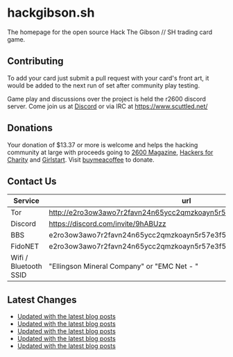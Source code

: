 # hackgibson.sh
The homepage for the open source Hack The Gibson // SH trading card game.


## Contributing

To add your card just submit a pull request with your card's front art, it would be added to the next run of set after community play testing.

Game play and discussions over the project is held the r2600 discord server. Come join us at [Discord](https://discord.com/invite/9hABUzz) or via IRC at https://www.scuttled.net/


## Donations

Your donation of $13.37 or more is welcome and helps the hacking community at large with proceeds going to [2600 Magazine](https://2600.com/), [Hackers for Charity](https://hackersforcharity.org) and [Girlstart](https://girlstart.org).  Visit [buymeacoffee](https://www.buymeacoffee.com/hackgibson.sh) to donate.


## Contact Us

Service | url
-|-
Tor | http://e2ro3ow3awo7r2favn24n65ycc2qmzkoayn5r57e3f56nvjwdcgg32ad.onion
Discord | https://discord.com/invite/9hABUzz
BBS | e2ro3ow3awo7r2favn24n65ycc2qmzkoayn5r57e3f56nvjwdcgg32ad.onion:23
FidoNET | e2ro3ow3awo7r2favn24n65ycc2qmzkoayn5r57e3f56nvjwdcgg32ad.onion:24554
Wifi / Bluetooth SSID | "Ellingson Mineral Company" or "EMC Net - <fidonet address>"

## Latest Changes
<!-- BLOG-POST-LIST:START -->
- [Updated with the latest blog posts](https://github.com/DFW2600/hackgibson.sh/commit/c81381a956b14933a41ae501c29568ce801d50b3)
- [Updated with the latest blog posts](https://github.com/DFW2600/hackgibson.sh/commit/a0b3a7e6f656209355b176c7cdbbad2ed597c880)
- [Updated with the latest blog posts](https://github.com/DFW2600/hackgibson.sh/commit/358abfc0d43d4af82ff232c95fc6a192f19b36d7)
- [Updated with the latest blog posts](https://github.com/DFW2600/hackgibson.sh/commit/a2098298f433bb1ba32c9eb01004002f3ebf0f45)
- [Updated with the latest blog posts](https://github.com/DFW2600/hackgibson.sh/commit/16f5cc6913c79863d87b101cb4d6d7f8b44cdeff)
<!-- BLOG-POST-LIST:END -->
